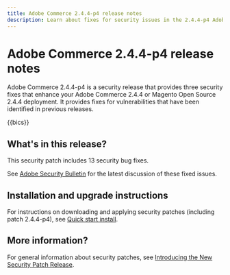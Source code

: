 ```yaml
---
title: Adobe Commerce 2.4.4-p4 release notes
description: Learn about fixes for security issues in the 2.4.4-p4 Adobe Commerce release.
---
```


# Adobe Commerce 2.4.4-p4 release notes

Adobe Commerce 2.4.4-p4 is a security release that provides three security fixes that enhance your Adobe Commerce 2.4.4 or Magento Open Source 2.4.4 deployment. It provides fixes for vulnerabilities that have been identified in previous releases.

{{bics}}

## What's in this release?

This security patch includes 13 security bug fixes.

See [Adobe Security Bulletin](https://helpx.adobe.com/security/products/magento/apsb23-17.html) for the latest discussion of these fixed issues.

## Installation and upgrade instructions

For instructions on downloading and applying security patches (including patch 2.4.4-p4), see [Quick start install](../../../installation/composer.md).

## More information?

For general information about security patches, see [Introducing the New Security Patch Release](https://community.magento.com/t5/Magento-DevBlog/Introducing-the-New-Security-Patch-Release/ba-p/141287).
